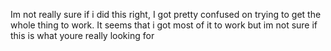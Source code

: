Im not really sure if i did this right, I got pretty confused on trying to get the whole thing to work. It seems that i got most of it to work but im not sure if this is what youre really looking for